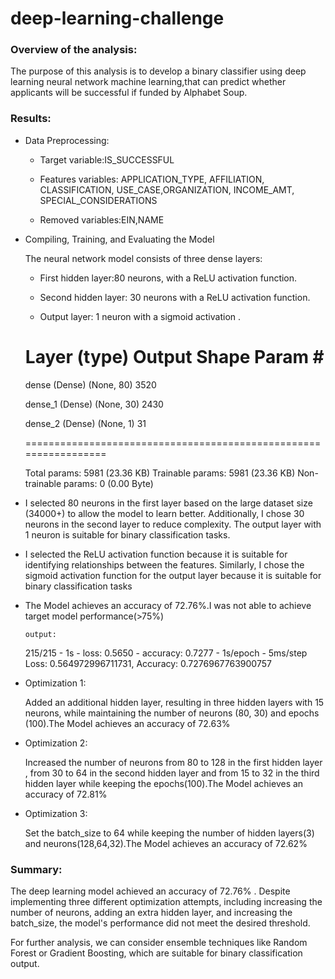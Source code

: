 # deep-learning-challenge

### Overview of the analysis: 

The purpose of this analysis is to develop a binary classifier using deep learning neural network machine learning,that can predict whether applicants will be successful if funded by Alphabet Soup.

### Results: 

* Data Preprocessing:

     * Target variable:IS_SUCCESSFUL
  
     * Features variables: APPLICATION_TYPE, AFFILIATION, CLASSIFICATION, USE_CASE,ORGANIZATION, INCOME_AMT, SPECIAL_CONSIDERATIONS
  
     * Removed variables:EIN,NAME

 * Compiling, Training, and Evaluating the Model
 

     The neural network model consists of three dense  layers:
  
    * First hidden layer:80 neurons, with a ReLU activation function.
  
    * Second hidden layer: 30 neurons with a ReLU activation function.
  
    * Output layer: 1 neuron with a sigmoid activation .

    
    Layer (type)                Output Shape              Param #   
    =================================================================
    dense (Dense)                (None, 80)                 3520      
                                                                    
    dense_1 (Dense)              (None, 30)                 2430      
                                                                    
    dense_2 (Dense)              (None, 1)                  31        
                                                                 
    =================================================================

    Total params: 5981 (23.36 KB)
    Trainable params: 5981 (23.36 KB)
    Non-trainable params: 0 (0.00 Byte)

  * I selected 80 neurons in the first layer based on the large dataset size (34000+) to allow the model to learn better. Additionally, I chose 30 neurons in the second layer to reduce complexity. The output layer with 1 neuron is suitable for binary classification tasks.

  * I selected the ReLU activation function because it is suitable for identifying relationships between the features. Similarly, I chose the sigmoid activation function for the output layer because it is suitable for binary classification tasks


  * The Model achieves  an accuracy of 72.76%.I was not able to achieve target model performance(>75%)

        output:
       215/215 - 1s - loss: 0.5650 - accuracy: 0.7277 - 1s/epoch - 5ms/step
       Loss: 0.564972996711731, Accuracy: 0.7276967763900757

  * Optimization 1:

    Added an additional hidden layer, resulting in three hidden layers with 15 neurons, while maintaining the number of neurons (80, 30) and epochs (100).The Model achieves  an accuracy 
    of 72.63%

  * Optimization 2:

    Increased the number of neurons from 80 to 128 in the first hidden layer , from 30 to 64 in the second hidden layer and from 15 to 32 in the third hidden layer while keeping the 
    epochs(100).The Model achieves  an accuracy of 72.81%
    

  * Optimization 3:

    Set the batch_size to 64  while keeping the number of hidden layers(3) and neurons(128,64,32).The Model achieves  an accuracy of 72.62%

### Summary:


The deep learning model achieved an accuracy of 72.76% . Despite implementing three different optimization attempts, including increasing the number of neurons, adding an extra hidden layer, and increasing the batch_size, the model's performance did not meet the desired threshold.

For further analysis, we can consider ensemble techniques like Random Forest or Gradient Boosting, which are suitable for binary classification output.
